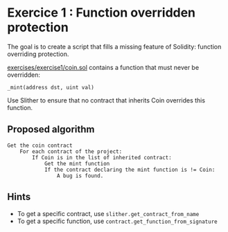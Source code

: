 # Exercice 1 : Function overridden protection
The goal is to create a script that fills a missing feature of Solidity: function overriding protection.

[exercises/exercise1/coin.sol](exercises/exercise1/coin.sol) contains a function that must never be overridden:

```solidity
_mint(address dst, uint val)
```

Use Slither to ensure that no contract that inherits Coin overrides this function.

## Proposed algorithm

```
Get the coin contract
    For each contract of the project:
        If Coin is in the list of inherited contract:
            Get the mint function
            If the contract declaring the mint function is != Coin:
                A bug is found.
```

## Hints

- To get a specific contract, use `slither.get_contract_from_name`
- To get a specific function, use `contract.get_function_from_signature`

